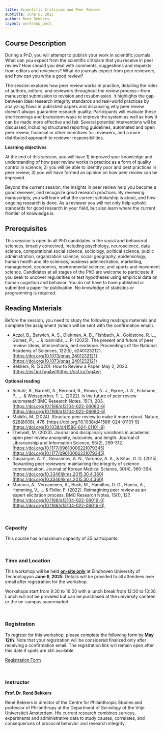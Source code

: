 ```yaml
---
title: Scientific Criticism and Peer Review
subtitle: June 6, 2025
author: René Bekkers
layout: workshop_post
---
```


## Course Description

During a PhD, you will attempt to publish your work in scientific journals. What can you expect from the scientific criticism that you receive in peer review? How should you deal with comments, suggestions and requests from editors and reviewers? What do journals expect from peer reviewers, and how can you write a good review?

The session explores how peer review works in practice, detailing the roles of authors, editors, and reviewers throughout the review process—from manuscript submission to revision and resubmission. It highlights the gap between ideal research integrity standards and real-world practices by analyzing flaws in published papers and discussing why peer review doesn't always guarantee research quality. Participants will evaluate these shortcomings and brainstorm ways to improve the system as well as how it can be made more effective and fair. Several potential interventions will be discussed, including structured reporting guidelines, automated and open peer review, financial or other incentives for reviewers, and a more distributed approach to reviewer responsibilities.

**Learning objectives**

At the end of this session, you will have 1) improved your knowledge and understanding of how peer review works in practice as a form of quality control in science; 2) you will be able to identify poor and best practices in peer review; 3) you will have formed an opinion on how peer review can be improved.

Beyond the current session, the insights in peer review help you become a good reviewer, and recognize good research practices. By reviewing manuscripts, you will learn what the current scholarship is about, and how ongoing research is done. As a reviewer you will not only help uphold standards for good research in your field, but also learn where the current frontier of knowledge is.
<br>

## Prerequisites

This session is open to all PhD candidates in the social and behavioral sciences, broadly conceived, including psychology, neuroscience, data science, computational social science, sociology, political science, public administration, organization science, social geography, epidemiology, human health and life sciences, business administration, marketing, management, economics, environmental science, and sports and movement science. Candidates at all stages of the PhD are welcome to participate if you seek to uncover regularities or test hypotheses using empirical data on human cognition and behavior. You do not have to have published or submitted a paper for publication. No knowledge of statistics or programming is required.
<br>

## Reading Materials

Before the session, you need to study the following readings materials and complete the assignment (which will be sent with the confirmation email).

- Aczel, B., Barwich, A. S., Diekman, A. B., Fishbach, A., Goldstone, R. L., Gomez, P., ... & Ioannidis, J. P. (2025). The present and future of peer review: Ideas, interventions, and evidence. Proceedings of the National Academy of Sciences, 122(5), e2401232121. [https://doi.org/10.1073/pnas.2401232121](https://doi.org/10.1073/pnas.2401232121)
- Bekkers, R. (2020). How to Review a Paper. May 2, 2020. [https://osf.io/7ug4w](https://osf.io/7ug4w)

**Optional reading**

- Schulz, R., Barnett, A., Bernard, R., Brown, N. J., Byrne, J. A., Eckmann, P., ... & Weissgerber, T. L. (2022). Is the future of peer review automated? BMC Research Notes, 15(1), 203. [https://doi.org/10.1186/s13104-022-06080-6](https://doi.org/10.1186/s13104-022-06080-6)
- Malički, M. (2024). Structure peer review to make it more robust. Nature, 628(8008), 476. [https://doi.org/10.1038/d41586-024-01101-9](https://doi.org/10.1038/d41586-024-01101-9)
- Thelwall, M. (2023). Journal and disciplinary variations in academic open peer review anonymity, outcomes, and length. Journal of Librarianship and Information Science, 55(2), 299-312. [https://doi.org/10.1177/09610006221079345](https://doi.org/10.1177/09610006221079345)
- Gasparyan, A. Y., Gerasimov, A. N., Voronov, A. A., & Kitas, G. D. (2015). Rewarding peer reviewers: maintaining the integrity of science communication. Journal of Korean Medical Science, 30(4), 360-364. [https://doi.org/10.3346/jkms.2015.30.4.360](https://doi.org/10.3346/jkms.2015.30.4.360)
- Marcoci, A., Vercammen, A., Bush, M., Hamilton, D. G., Hanea, A., Hemming, V., ... & Fidler, F. (2022). Reimagining peer review as an expert elicitation process. BMC Research Notes, 15(1), 127. [https://doi.org/10.1186/s13104-022-06016-0](https://doi.org/10.1186/s13104-022-06016-0)
<br>

### Capacity

This course has a maximum capacity of 35 participants.

<br>

### Time and Location

This workshop will be held <ins>**on-site only**</ins> at Eindhoven University of Technologyon **June 6, 2025**. Details will be provided to all attendees over email after registration for the workshop.

Workshops start from 9:30 to 16:30 with a lunch break from 12:30 to 13:30. Lunch will not be provided but can be purchased at the university canteen or the on-campus supermarket. 

<br>

### Registration

To register for this workshop, please complete the following form by **May 12th**. Note that your registration will be considered finalized only after receiving a confirmation email.  The registration link will remain open after this date if spots are still available.

[Registration Form](https://forms.office.com/Pages/ResponsePage.aspx?id=R_J9zM5gD0qddXBM9g78ZP_Kihp-VglPgWom9gajHXdUNFo1VUFHTjNTTkk0RzM5UVVHVjFYSDQxWS4u)

<br>

### Instructor

**Prof. Dr. René Bekkers**

René Bekkers is director of the Centre for Philanthropic Studies and professor of Philanthropy at the Department of Sociology of the Vrije Universiteit Amsterdam. His current research combines surveys, experiments and administrative data to study causes, correlates, and consequences of prosocial behavior and research integrity.
